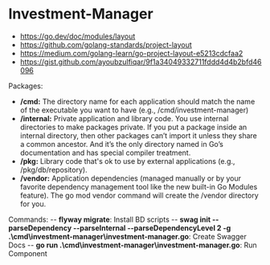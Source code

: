 # Investment-Manager

- https://go.dev/doc/modules/layout
- https://github.com/golang-standards/project-layout
- https://medium.com/golang-learn/go-project-layout-e5213cdcfaa2
- https://gist.github.com/ayoubzulfiqar/9f1a34049332711fddd4d4b2bfd46096

Packages:

- **/cmd:** The directory name for each application should match the name of the executable you want to have (e.g., /cmd/investment-manager)
- **/internal:** Private application and library code. You use internal directories to make packages private. If you put a package inside an internal directory, then other packages can’t import it unless they share a common ancestor. And it’s the only directory named in Go’s documentation and has special compiler treatment.
- **/pkg:** Library code that's ok to use by external applications (e.g., /pkg/db/repository).
- **/vendor:** Application dependencies (managed manually or by your favorite dependency management tool like the new built-in Go Modules feature). The go mod vendor command will create the /vendor directory for you.

Commands:
-- **flyway migrate**: Install BD scripts
-- **swag init --parseDependency --parseInternal --parseDependencyLevel 2 -g .\cmd\investment-manager\investment-manager.go**: Create Swagger Docs
-- **go run .\cmd\investment-manager\investment-manager.go**: Run Component
